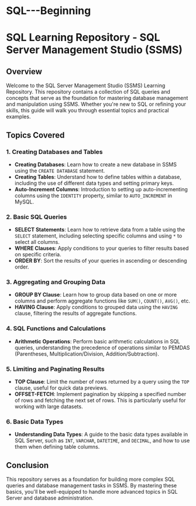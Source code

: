 # SQL---Beginning

# SQL Learning Repository - SQL Server Management Studio (SSMS) 

## Overview

Welcome to the SQL Server Management Studio (SSMS) Learning Repository. This repository contains a collection of SQL queries and concepts that serve as the foundation for mastering database management and manipulation using SSMS. Whether you're new to SQL or refining your skills, this guide will walk you through essential topics and practical examples.

## Topics Covered

### 1. **Creating Databases and Tables**
   - **Creating Databases**: Learn how to create a new database in SSMS using the `CREATE DATABASE` statement.
   - **Creating Tables**: Understand how to define tables within a database, including the use of different data types and setting primary keys.
   - **Auto-Increment Columns**: Introduction to setting up auto-incrementing columns using the `IDENTITY` property, similar to `AUTO_INCREMENT` in MySQL.

### 2. **Basic SQL Queries**
   - **SELECT Statements**: Learn how to retrieve data from a table using the `SELECT` statement, including selecting specific columns and using `*` to select all columns.
   - **WHERE Clauses**: Apply conditions to your queries to filter results based on specific criteria.
   - **ORDER BY**: Sort the results of your queries in ascending or descending order.

### 3. **Aggregating and Grouping Data**
   - **GROUP BY Clause**: Learn how to group data based on one or more columns and perform aggregate functions like `SUM()`, `COUNT()`, `AVG()`, etc.
   - **HAVING Clause**: Apply conditions to grouped data using the `HAVING` clause, filtering the results of aggregate functions.

### 4. **SQL Functions and Calculations**
   - **Arithmetic Operations**: Perform basic arithmetic calculations in SQL queries, understanding the precedence of operations similar to PEMDAS (Parentheses, Multiplication/Division, Addition/Subtraction).

### 5. **Limiting and Paginating Results**
   - **TOP Clause**: Limit the number of rows returned by a query using the `TOP` clause, useful for quick data previews.
   - **OFFSET-FETCH**: Implement pagination by skipping a specified number of rows and fetching the next set of rows. This is particularly useful for working with large datasets.

### 6. **Basic Data Types**
   - **Understanding Data Types**: A guide to the basic data types available in SQL Server, such as `INT`, `VARCHAR`, `DATETIME`, and `DECIMAL`, and how to use them when defining table columns.

## Conclusion

This repository serves as a foundation for building more complex SQL queries and database management tasks in SSMS. By mastering these basics, you'll be well-equipped to handle more advanced topics in SQL Server and database administration.

